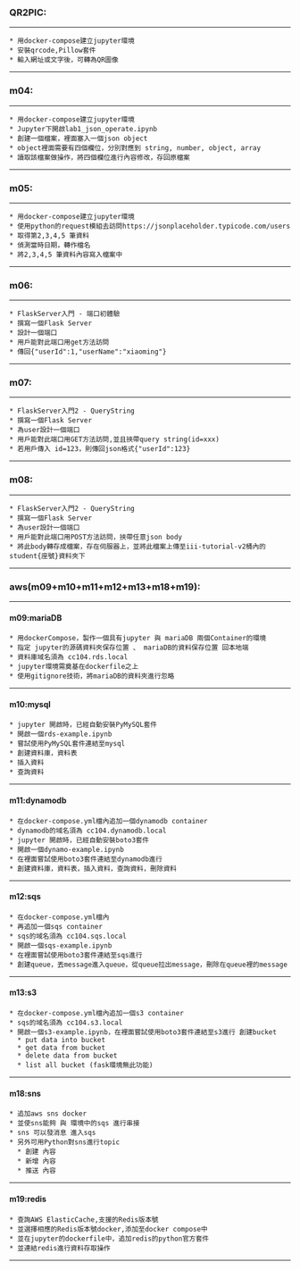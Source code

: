 ### QR2PIC:  
  ---
    * 用docker-compose建立jupyter環境  
    * 安裝qrcode,Pillow套件  
    * 輸入網址或文字後，可轉為QR圖像  

  ---

### m04:  
  ---
    * 用docker-compose建立jupyter環境  
    * Jupyter下開啟lab1_json_operate.ipynb  
    * 創建一個檔案，裡面塞入一個json object  
    * object裡面需要有四個欄位，分別對應到 string, number, object, array  
    * 讀取該檔案做操作，將四個欄位進行內容修改，存回原檔案  

  ---

### m05:  
  ---
    * 用docker-compose建立jupyter環境  
    * 使用python的request模組去訪問https://jsonplaceholder.typicode.com/users  
    * 取得第2,3,4,5 筆資料  
    * 偵測當時日期，轉作檔名  
    * 將2,3,4,5 筆資料內容寫入檔案中  

  ---

### m06:  
  ---
    * FlaskServer入門 - 端口初體驗  
    * 撰寫一個Flask Server  
    * 設計一個端口  
    * 用戶能對此端口用get方法訪問  
    * 傳回{"userId":1,"userName":"xiaoming"}  

  ---

### m07:  
  ---
    * FlaskServer入門2 - QueryString  
    * 撰寫一個Flask Server  
    * 為user設計一個端口  
    * 用戶能對此端口用GET方法訪問,並且挾帶query string(id=xxx)  
    * 若用戶傳入 id=123，則傳回json格式{"userId":123}  

  ---

### m08:  
  ---
    * FlaskServer入門2 - QueryString  
    * 撰寫一個Flask Server  
    * 為user設計一個端口  
    * 用戶能對此端口用POST方法訪問，挾帶任意json body  
    * 將此body轉存成檔案，存在伺服器上，並將此檔案上傳至iii-tutorial-v2桶內的student{座號}資料夾下  

  ---

### aws(m09+m10+m11+m12+m13+m18+m19):
---
#### m09:mariaDB  
    * 用dockerCompose，製作一個具有jupyter 與 mariaDB 兩個Container的環境  
    * 指定 jupyter的源碼資料夾保存位置 、 mariaDB的資料保存位置 回本地端  
    * 資料庫域名須為 cc104.rds.local  
    * jupyter環境需奠基在dockerfile之上  
    * 使用gitignore技術，將mariaDB的資料夾進行忽略  
  ---

#### m10:mysql  
    * jupyter 開啟時，已經自動安裝PyMySQL套件  
    * 開啟一個rds-example.ipynb  
    * 嘗試使用PyMySQL套件連結至mysql  
    * 創建資料庫，資料表 
    * 插入資料  
    * 查詢資料
  ---

#### m11:dynamodb  
    * 在docker-compose.yml檔內追加一個dynamodb container  
    * dynamodb的域名須為 cc104.dynamodb.local  
    * jupyter 開啟時，已經自動安裝boto3套件  
    * 開啟一個dynamo-example.ipynb   
    * 在裡面嘗試使用boto3套件連結至dynamodb進行  
    * 創建資料庫，資料表，插入資料，查詢資料，刪除資料  
  ---

#### m12:sqs
    * 在docker-compose.yml檔內  
    * 再追加一個sqs container  
    * sqs的域名須為 cc104.sqs.local  
    * 開啟一個sqs-example.ipynb  
    * 在裡面嘗試使用boto3套件連結至sqs進行  
    * 創建queue，丟message進入queue，從queue拉出message，刪除在queue裡的message  
  ---

#### m13:s3
    * 在docker-compose.yml檔內追加一個s3 container  
    * sqs的域名須為 cc104.s3.local  
    * 開啟一個s3-example.ipynb，在裡面嘗試使用boto3套件連結至s3進行 創建bucket  
      * put data into bucket  
      * get data from bucket  
      * delete data from bucket  
      * list all bucket (fask環境無此功能)  
  ---

#### m18:sns  
    * 追加aws sns docker  
    * 並使sns能夠 與 環境中的sqs 進行串接  
    * sns 可以發消息 進入sqs  
    * 另外可用Python對sns進行topic  
      * 創建 內容  
      * 新增 內容  
      * 推送 內容  
  ---

#### m19:redis  
    * 查詢AWS ElasticCache,支援的Redis版本號  
    * 並選擇相應的Redis版本號docker,添加至docker compose中  
    * 並在jupyter的dockerfile中，追加redis的python官方套件  
    * 並連結redis進行資料存取操作  
  ---

